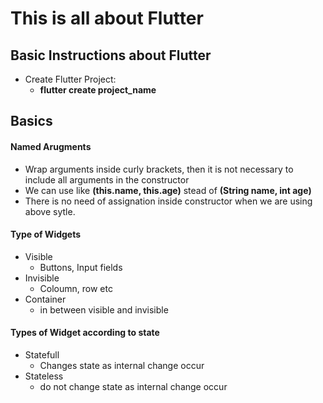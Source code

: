 # This is all about Flutter

## Basic Instructions about Flutter
 - Create Flutter Project:
    - **flutter create project_name**

## Basics

#### Named Arugments
- Wrap arguments inside curly brackets, then it is not necessary to include all arguments in the constructor
- We can use like **(this.name, this.age)** stead of **(String name, int age)**
- There is no need of assignation inside constructor when we are using above sytle.

#### Type of Widgets
- Visible 
    - Buttons, Input fields
- Invisible
    - Coloumn, row etc
- Container 
    - in between visible and invisible

#### Types of Widget according to state
- Statefull
    - Changes state as internal change occur
- Stateless
    - do not change state as internal change occur